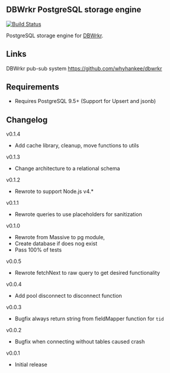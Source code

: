 ## DBWrkr PostgreSQL storage engine

[![Build Status](https://travis-ci.org/HPieters/dbwrkr-postgresql.svg?branch=master)](https://travis-ci.org/HPieters/dbwrkr-postgresql.svg?branch=master)

PostgreSQL storage engine for [DBWrkr](https://github.com/whyhankee/dbwrkr). 

## Links

DBWrkr pub-sub system <https://github.com/whyhankee/dbwrkr>

## Requirements

- Requires PostgreSQL 9.5+ (Support for Upsert and jsonb)

## Changelog

v0.1.4
* Add cache library, cleanup, move functions to utils

v0.1.3
* Change architecture to a relational schema

v0.1.2
* Rewrote to support Node.js v4.*

v0.1.1
* Rewrote queries to use placeholders for sanitization 

v0.1.0
* Rewrote from Massive to pg module, 
* Create database if does nog exist
* Pass 100% of tests 

v0.0.5
* Rewrote fetchNext to raw query to get desired functionality 

v0.0.4
* Add pool disconnect to disconnect function 

v0.0.3
* Bugfix always return string from fieldMapper function for `tid` 

v0.0.2
* Bugfix when connecting without tables caused crash

v0.0.1
* Initial release